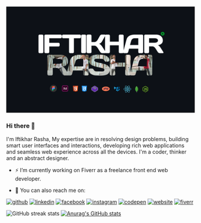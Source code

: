 ![](https://github.com/iftikharrasha/iftikharrasha/blob/main/github-ui.png)

### Hi there 👋
I'm Iftikhar Rasha, My expertise are in resolving design problems, building smart user interfaces and interactions, developing rich web applications and seamless web experience across all the devices. I'm a coder, thinker and an abstract designer.

- ⚡ I’m currently working on Fiverr as a freelance front end web developer.

- 💬 You can also reach me on:

[<img src='https://cdn.jsdelivr.net/npm/simple-icons@3.0.1/icons/github.svg' alt='github' height='40'>](https://github.com/iftikharrasha)  [<img src='https://cdn.jsdelivr.net/npm/simple-icons@3.0.1/icons/linkedin.svg' alt='linkedin' height='40'>](https://www.linkedin.com/in/iftikharrasha/)  [<img src='https://cdn.jsdelivr.net/npm/simple-icons@3.0.1/icons/facebook.svg' alt='facebook' height='40'>](https://www.facebook.com/iftikharrasha)  [<img src='https://cdn.jsdelivr.net/npm/simple-icons@3.0.1/icons/instagram.svg' alt='instagram' height='40'>](https://www.instagram.com/iftikhar.rasha/)  [<img src='https://cdn.jsdelivr.net/npm/simple-icons@3.0.1/icons/codepen.svg' alt='codepen' height='40'>](https://codepen.io/iftikharrasha)  [<img src='https://cdn.jsdelivr.net/npm/simple-icons@3.0.1/icons/icloud.svg' alt='website' height='40'>](http://iftikharrasha.netlify.app/)  [<img src='https://cdn.jsdelivr.net/npm/simple-icons@3.0.1/icons/fiverr.svg' alt='fiverr' height='40'>](https://www.fiverr.com/iftikharrasha)

![GitHub streak stats](https://github-readme-streak-stats.herokuapp.com/?user=iftikharrasha&show_icons=true&theme=bear)  [![Anurag's GitHub stats](https://github-readme-stats.vercel.app/api?username=iftikharrasha&show_icons=true&theme=synthwave&hide=stars,contribs)](https://github.com/anuraghazra/github-readme-stats)


<!--
**iftikharrasha/iftikharrasha** is a ✨ _special_ ✨ repository because its `README.md` (this file) appears on your GitHub profile.

Here are some ideas to get you started:

- 🔭 I’m currently working on ...
- 🌱 I’m currently learning ...
- 👯 I’m looking to collaborate on ...
- 🤔 I’m looking for help with ...
- 💬 Ask me about ...
- 📫 How to reach me: ...
- 😄 Pronouns: ...
- ⚡ Fun fact: ...
-->
